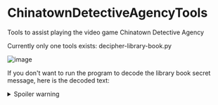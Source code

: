 # ChinatownDetectiveAgencyTools
Tools to assist playing the video game Chinatown Detective Agency

Currently only one tools exists: decipher-library-book.py

![image](https://user-images.githubusercontent.com/372200/162871753-56d3b7c0-be9c-4bee-920f-cabb42e0e942.png)

If you don't want to run the program to decode the library book secret message, here is the decoded text: 

<details>
  <summary>Spoiler warning</summary>
  
  Decoded message: LUDSTOWNWEDNESDAYSIXFORTY
  
</details>
